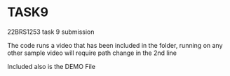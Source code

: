 # TASK9
22BRS1253 task 9 submission

The code runs a video that has been included in the folder, running on any other sample video will require path change in the 2nd line 

Included also is the DEMO File
